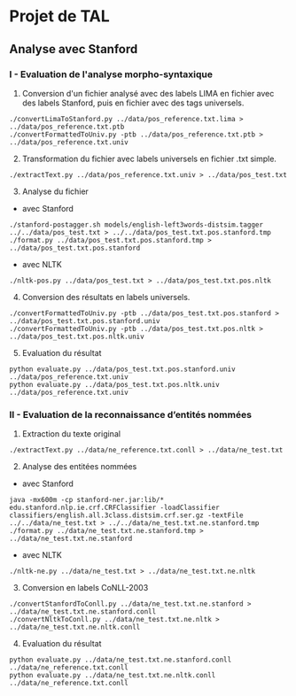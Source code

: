 # Projet de TAL
## Analyse avec Stanford
### I - Evaluation de l'analyse morpho-syntaxique
1. Conversion d'un fichier analysé avec des labels LIMA en fichier avec des labels Stanford, puis en fichier avec des tags universels.
```
./convertLimaToStanford.py ../data/pos_reference.txt.lima > ../data/pos_reference.txt.ptb
./convertFormattedToUniv.py -ptb ../data/pos_reference.txt.ptb > ../data/pos_reference.txt.univ
```
2. Transformation du fichier avec labels universels en fichier .txt simple.
```
./extractText.py ../data/pos_reference.txt.univ > ../data/pos_test.txt
```
3. Analyse du fichier
  - avec Stanford
```
./stanford-postagger.sh models/english-left3words-distsim.tagger ../../data/pos_test.txt > ../../data/pos_test.txt.pos.stanford.tmp
./format.py ../data/pos_test.txt.pos.stanford.tmp > ../data/pos_test.txt.pos.stanford
```
  - avec NLTK
```
./nltk-pos.py ../data/pos_test.txt > ../data/pos_test.txt.pos.nltk
```

4. Conversion des résultats en labels universels.
```
./convertFormattedToUniv.py -ptb ../data/pos_test.txt.pos.stanford > ../data/pos_test.txt.pos.stanford.univ
./convertFormattedToUniv.py -ptb ../data/pos_test.txt.pos.nltk > ../data/pos_test.txt.pos.nltk.univ
```

5. Evaluation du résultat
```
python evaluate.py ../data/pos_test.txt.pos.stanford.univ ../data/pos_reference.txt.univ
python evaluate.py ../data/pos_test.txt.pos.nltk.univ ../data/pos_reference.txt.univ
```


### II - Evaluation de la reconnaissance d’entités nommées
1. Extraction du texte original
```
./extractText.py ../data/ne_reference.txt.conll > ../data/ne_test.txt
```
2. Analyse des entitées nommées
  - avec Stanford
```
java -mx600m -cp stanford-ner.jar:lib/* edu.stanford.nlp.ie.crf.CRFClassifier -loadClassifier classifiers/english.all.3class.distsim.crf.ser.gz -textFile ../../data/ne_test.txt > ../../data/ne_test.txt.ne.stanford.tmp
./format.py ../data/ne_test.txt.ne.stanford.tmp > ../data/ne_test.txt.ne.stanford
```
  - avec NLTK
```
./nltk-ne.py ../data/ne_test.txt > ../data/ne_test.txt.ne.nltk
```

3. Conversion en labels CoNLL-2003
```
./convertStanfordToConll.py ../data/ne_test.txt.ne.stanford > ../data/ne_test.txt.ne.stanford.conll
./convertNltkToConll.py ../data/ne_test.txt.ne.nltk > ../data/ne_test.txt.ne.nltk.conll
```

4. Evaluation du résultat
```
python evaluate.py ../data/ne_test.txt.ne.stanford.conll ../data/ne_reference.txt.conll
python evaluate.py ../data/ne_test.txt.ne.nltk.conll ../data/ne_reference.txt.conll
```
